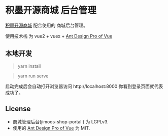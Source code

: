 # 积墨开源商城 后台管理

[积墨开源商城](https://github.com/jimoos-cn/jimoos-shop-server) 配合使用的 商城后台管理。

使用技术栈 为 vue2 + vuex + [Ant Design Pro of Vue](/pro.antdv.com)

## 本地开发

> yarn install

> yarn run serve

启动完成后会自动打开浏览器访问 http://localhost:8000
你看到登录页面就代表成功了。

## License

* 商城管理后台(jimoos-shop-portal ) 为 LGPLv3.
* 使用的 [Ant Design Pro of Vue](/pro.antdv.com) 为 MIT.